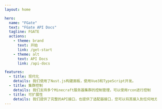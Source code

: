 ```yaml
---
layout: home

hero:
  name: "FGate"
  text: "FGate API Docs"
  tagline: FGATE
  actions:
    - theme: brand
      text: 开始
      link: /get-start
    - theme: alt
      text: API Docs
      link: /api-docs

features:
  - title: 现代化
    details: 我们使用了Nust.js构建面板，使用Vue3和TypeScript开发。
  - title: 集群控制
    details: 我们支持多个Minecraft服务器集群的控制管理，可以使用rcon进行控制
  - title: 可扩展性
    details: 我们提供了完整的API接口，也提供了适配器接口，您可以将其接入到任何地方。
---
```


